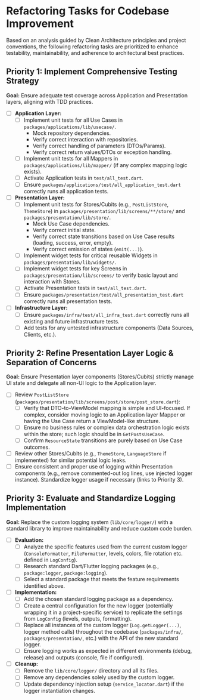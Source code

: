 # Refactoring Tasks for Codebase Improvement

Based on an analysis guided by Clean Architecture principles and project conventions, the following refactoring tasks are prioritized to enhance testability, maintainability, and adherence to architectural best practices.

## Priority 1: Implement Comprehensive Testing Strategy

**Goal:** Ensure adequate test coverage across Application and Presentation layers, aligning with TDD practices.

*   [ ] **Application Layer:**
    *   [ ] Implement unit tests for all Use Cases in `packages/applications/lib/usecase/`.
        *   Mock repository dependencies.
        *   Verify correct interaction with repositories.
        *   Verify correct handling of parameters (DTOs/Params).
        *   Verify correct return values/DTOs or exception handling.
    *   [ ] Implement unit tests for all Mappers in `packages/applications/lib/mapper/` (if any complex mapping logic exists).
    *   [ ] Activate Application tests in `test/all_test.dart`.
    *   [ ] Ensure `packages/applications/test/all_application_test.dart` correctly runs all application tests.
*   [ ] **Presentation Layer:**
    *   [ ] Implement unit tests for Stores/Cubits (e.g., `PostListStore`, `ThemeStore`) in `packages/presentation/lib/screens/**/store/` and `packages/presentation/lib/store/`.
        *   Mock Use Case dependencies.
        *   Verify correct initial state.
        *   Verify correct state transitions based on Use Case results (loading, success, error, empty).
        *   Verify correct emission of states (`emit(...)`).
    *   [ ] Implement widget tests for critical reusable Widgets in `packages/presentation/lib/widgets/`.
    *   [ ] Implement widget tests for key Screens in `packages/presentation/lib/screens/` to verify basic layout and interaction with Stores.
    *   [ ] Activate Presentation tests in `test/all_test.dart`.
    *   [ ] Ensure `packages/presentation/test/all_presentation_test.dart` correctly runs all presentation tests.
*   [ ] **Infrastructure Layer:**
    *   [ ] Ensure `packages/infra/test/all_infra_test.dart` correctly runs all existing and future infrastructure tests.
    *   [ ] Add tests for any untested infrastructure components (Data Sources, Clients, etc.).

## Priority 2: Refine Presentation Layer Logic & Separation of Concerns

**Goal:** Ensure Presentation layer components (Stores/Cubits) strictly manage UI state and delegate all non-UI logic to the Application layer.

*   [ ] Review `PostListStore` (`packages/presentation/lib/screens/post/store/post_store.dart`):
    *   [ ] Verify that DTO-to-ViewModel mapping is simple and UI-focused. If complex, consider moving logic to an Application layer Mapper or having the Use Case return a ViewModel-like structure.
    *   [ ] Ensure no business rules or complex data orchestration logic exists within the store; such logic should be in `GetPostsUseCase`.
    *   [ ] Confirm `ResourceState` transitions are purely based on Use Case outcomes.
*   [ ] Review other Stores/Cubits (e.g., `ThemeStore`, `LanguageStore` if implemented) for similar potential logic leaks.
*   [ ] Ensure consistent and proper use of logging within Presentation components (e.g., remove commented-out log lines, use injected logger instance). Standardize logger usage if necessary (links to Priority 3).

## Priority 3: Evaluate and Standardize Logging Implementation

**Goal:** Replace the custom logging system (`lib/core/logger/`) with a standard library to improve maintainability and reduce custom code burden.

*   [ ] **Evaluation:**
    *   [ ] Analyze the specific features used from the current custom logger (`ConsoleFormatter`, `FileFormatter`, levels, colors, file rotation etc. defined in `LogConfig`).
    *   [ ] Research standard Dart/Flutter logging packages (e.g., `package:logger`, `package:logging`).
    *   [ ] Select a standard package that meets the feature requirements identified above.
*   [ ] **Implementation:**
    *   [ ] Add the chosen standard logging package as a dependency.
    *   [ ] Create a central configuration for the new logger (potentially wrapping it in a project-specific service) to replicate the settings from `LogConfig` (levels, outputs, formatting).
    *   [ ] Replace all instances of the custom logger (`Log.getLogger(...)`, logger method calls) throughout the codebase (`packages/infra/`, `packages/presentation/`, etc.) with the API of the new standard logger.
    *   [ ] Ensure logging works as expected in different environments (debug, release) and outputs (console, file if configured).
*   [ ] **Cleanup:**
    *   [ ] Remove the `lib/core/logger/` directory and all its files.
    *   [ ] Remove any dependencies solely used by the custom logger.
    *   [ ] Update dependency injection setup (`service_locator.dart`) if the logger instantiation changes.